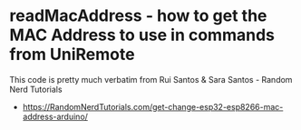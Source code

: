 # readMacAddress - how to get the MAC Address to use in commands from UniRemote

This code is pretty much verbatim from Rui Santos & Sara Santos - Random Nerd Tutorials
- https://RandomNerdTutorials.com/get-change-esp32-esp8266-mac-address-arduino/
